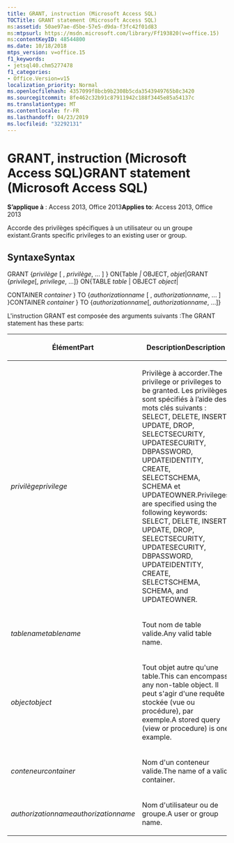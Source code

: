 ```yaml
---
title: GRANT, instruction (Microsoft Access SQL)
TOCTitle: GRANT statement (Microsoft Access SQL)
ms:assetid: 50ae97ae-d5be-57e5-d9da-f3fc42f01d83
ms:mtpsurl: https://msdn.microsoft.com/library/Ff193820(v=office.15)
ms:contentKeyID: 48544800
ms.date: 10/18/2018
mtps_version: v=office.15
f1_keywords:
- jetsql40.chm5277478
f1_categories:
- Office.Version=v15
localization_priority: Normal
ms.openlocfilehash: 4357099f8bcb9b2308b5cda3543949765b8c3420
ms.sourcegitcommit: 8fe462c32b91c87911942c188f3445e85a54137c
ms.translationtype: MT
ms.contentlocale: fr-FR
ms.lasthandoff: 04/23/2019
ms.locfileid: "32292131"
---
```

# <a name="grant-statement-microsoft-access-sql"></a><span data-ttu-id="4bef5-102">GRANT, instruction (Microsoft Access SQL)</span><span class="sxs-lookup"><span data-stu-id="4bef5-102">GRANT statement (Microsoft Access SQL)</span></span>

<span data-ttu-id="4bef5-103">**S’applique à** : Access 2013, Office 2013</span><span class="sxs-lookup"><span data-stu-id="4bef5-103">**Applies to**: Access 2013, Office 2013</span></span>

<span data-ttu-id="4bef5-104">Accorde des privilèges spécifiques à un utilisateur ou un groupe existant.</span><span class="sxs-lookup"><span data-stu-id="4bef5-104">Grants specific privileges to an existing user or group.</span></span>

## <a name="syntax"></a><span data-ttu-id="4bef5-105">Syntaxe</span><span class="sxs-lookup"><span data-stu-id="4bef5-105">Syntax</span></span>

<span data-ttu-id="4bef5-106">GRANT {*privilège* \[ , *privilège*, ... \] } ON{Table *|* OBJECT, *objet*|</span><span class="sxs-lookup"><span data-stu-id="4bef5-106">GRANT {*privilege*\[, *privilege*, …\]} ON{TABLE *table* | OBJECT *object*|</span></span>

<span data-ttu-id="4bef5-107">CONTAINER *container* } TO {*authorizationname* \[ , *authorizationname*, ... \] }</span><span class="sxs-lookup"><span data-stu-id="4bef5-107">CONTAINER *container* } TO {*authorizationname*\[, *authorizationname*, …\]}</span></span>

<span data-ttu-id="4bef5-108">L'instruction GRANT est composée des arguments suivants :</span><span class="sxs-lookup"><span data-stu-id="4bef5-108">The GRANT statement has these parts:</span></span>

<table>
<colgroup>
<col style="width: 50%" />
<col style="width: 50%" />
</colgroup>
<thead>
<tr class="header">
<th><p><span data-ttu-id="4bef5-109">Élément</span><span class="sxs-lookup"><span data-stu-id="4bef5-109">Part</span></span></p></th>
<th><p><span data-ttu-id="4bef5-110">Description</span><span class="sxs-lookup"><span data-stu-id="4bef5-110">Description</span></span></p></th>
</tr>
</thead>
<tbody>
<tr class="odd">
<td><p><span data-ttu-id="4bef5-111"><em>privilège</em></span><span class="sxs-lookup"><span data-stu-id="4bef5-111"><em>privilege</em></span></span></p></td>
<td><p><span data-ttu-id="4bef5-112">Privilège à accorder.</span><span class="sxs-lookup"><span data-stu-id="4bef5-112">The privilege or privileges to be granted.</span></span> <span data-ttu-id="4bef5-113">Les privilèges sont spécifiés à l’aide des mots clés suivants : SELECT, DELETE, INSERT, UPDATE, DROP, SELECTSECURITY, UPDATESECURITY, DBPASSWORD, UPDATEIDENTITY, CREATE, SELECTSCHEMA, SCHEMA et UPDATEOWNER.</span><span class="sxs-lookup"><span data-stu-id="4bef5-113">Privileges are specified using the following keywords: SELECT, DELETE, INSERT, UPDATE, DROP, SELECTSECURITY, UPDATESECURITY, DBPASSWORD, UPDATEIDENTITY, CREATE, SELECTSCHEMA, SCHEMA, and UPDATEOWNER.</span></span></p></td>
</tr>
<tr class="even">
<td><p><span data-ttu-id="4bef5-114"><em>tablename</em></span><span class="sxs-lookup"><span data-stu-id="4bef5-114"><em>tablename</em></span></span></p></td>
<td><p><span data-ttu-id="4bef5-115">Tout nom de table valide.</span><span class="sxs-lookup"><span data-stu-id="4bef5-115">Any valid table name.</span></span></p></td>
</tr>
<tr class="odd">
<td><p><span data-ttu-id="4bef5-116"><em>object</em></span><span class="sxs-lookup"><span data-stu-id="4bef5-116"><em>object</em></span></span></p></td>
<td><p><span data-ttu-id="4bef5-117">Tout objet autre qu'une table.</span><span class="sxs-lookup"><span data-stu-id="4bef5-117">This can encompass any non-table object.</span></span> <span data-ttu-id="4bef5-118">Il peut s'agir d'une requête stockée (vue ou procédure), par exemple.</span><span class="sxs-lookup"><span data-stu-id="4bef5-118">A stored query (view or procedure) is one example.</span></span></p></td>
</tr>
<tr class="even">
<td><p><span data-ttu-id="4bef5-119"><em>conteneur</em></span><span class="sxs-lookup"><span data-stu-id="4bef5-119"><em>container</em></span></span></p></td>
<td><p><span data-ttu-id="4bef5-120">Nom d'un conteneur valide.</span><span class="sxs-lookup"><span data-stu-id="4bef5-120">The name of a valid container.</span></span></p></td>
</tr>
<tr class="odd">
<td><p><span data-ttu-id="4bef5-121"><em>authorizationname</em></span><span class="sxs-lookup"><span data-stu-id="4bef5-121"><em>authorizationname</em></span></span></p></td>
<td><p><span data-ttu-id="4bef5-122">Nom d'utilisateur ou de groupe.</span><span class="sxs-lookup"><span data-stu-id="4bef5-122">A user or group name.</span></span></p></td>
</tr>
</tbody>
</table>

